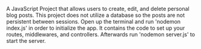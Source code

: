 A JavaScript Project that allows users to create, edit, and delete personal blog posts. This project does not utilize a database so the posts are not persistent between sessions.
Open up the terminal and run 'nodemon index.js' in order to initialize the app. It contains the code to set up your routes, middlewares, and controllers.
Afterwards run 'nodemon server.js' to start the server.
